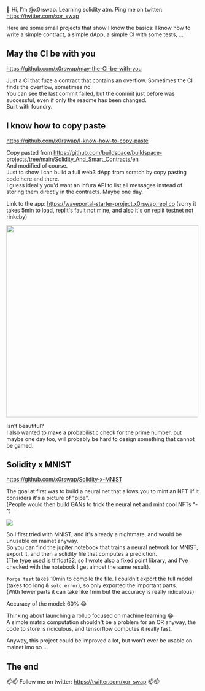 👋 Hi, I’m @x0rswap. Learning solidity atm. Ping me on twitter: https://twitter.com/xor_swap

Here are some small projects that show I know the basics: I know how to write a simple contract, a simple dApp, a simple CI with some tests, ...  


## May the CI be with you

https://github.com/x0rswap/may-the-CI-be-with-you

Just a CI that fuze a contract that contains an overflow. Sometimes the CI finds the overflow, sometimes no.  
You can see the last commit failed, but the commit just before was successful, even if only the readme has been changed.  
Built with foundry.

## I know how to copy paste

https://github.com/x0rswap/I-know-how-to-copy-paste

Copy pasted from https://github.com/buildspace/buildspace-projects/tree/main/Solidity_And_Smart_Contracts/en  
And modified of course.  
Just to show I can build a full web3 dApp from scratch by copy pasting code here and there.  
I guess ideally you'd want an infura API to list all messages instead of storing them directly in the contracts. Maybe one day.

Link to the app: https://waveportal-starter-project.x0rswap.repl.co (sorry it takes 5min to load, replit's fault not mine, and also it's on replit testnet not rinkeby)

<img src="https://cdn.discordapp.com/attachments/942545565663756378/942902241218674758/unknown.png" width="500"/>

Isn't beautiful?  
I also wanted to make a probabilistic check for the prime number, but maybe one day too, will probably be hard to design something that cannot be gamed.

## Solidity x MNIST

https://github.com/x0rswap/Solidity-x-MNIST

The goal at first was to build a neural net that allows you to mint an NFT iif it considers it's a picture of "pipe".  
(People would then build GANs to trick the neural net and mint cool NFTs ^-^)

![](https://upload.wikimedia.org/wikipedia/en/b/b9/MagrittePipe.jpg)

So I first tried with MNIST, and it's already a nightmare, and would be unusable on mainet anyway.  
So you can find the jupiter notebook that trains a neural network for MNIST, export it, and then a solidity file that computes a prediction.  
(The type used is tf.float32, so I wrote also a fixed point library, and I've checked with the notebook I get almost the same result).

`forge test` takes 10min to compile the file. I couldn't export the full model (takes too long & `solc error`), so only exported the important parts.  
(With fewer parts it can take like 1min but the accuracy is really ridiculous)

Accuracy of the model: 60% 😂

Thinking about launching a rollup focused on machine learning 😂  
A simple matrix computation shouldn't be a problem for an OR anyway, the code to store is ridiculous, and tensorflow computes it really fast.

Anyway, this project could be improved a lot, but won't ever be usable on mainet imo so ...

## The end


📫📫 Follow me on twitter: https://twitter.com/xor_swap 📫📫
